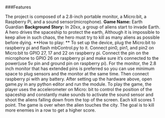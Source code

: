 ###Features


The project is composed of a 2.8-inch portable monitor, a Micro:bit, a Raspberry Pi, and a sound sensor(microphone). 
**Game Name:** Earth Guardian
**Background Story:** In 20xx, a group of aliens start to invade Earth. A hero drives the spaceship to protect the earth, Although it is impossible to keep alive in such chaos, the hero must try to kill as many aliens as possible before dying.
**How to play: **
To set up the device, plug the Micro:bit to raspberry pi and flash mbControl.py to it. Connect pin0, pin1, and pin2 on Micro:bit to GPIO 27, 17 and 22 on raspberry pi. Connect the pin on the microphone to GPIO 26 on raspberry pi and make sure it’s connected to the power(use 5v pin and ground pin on raspberry pi). For the monitor, the 2.8 inch monitor that has extended pins is preferred so you can use minimum space to plug sensors and the monitor at the same time. Then connect raspberry pi with any battery. After setting up the hardware above, open game.py in any python editor and run the module. 
To play the game, the player uses the accelerometer on Micro: bit to control the position of the spaceship and constantly make sounds to activate the sound sensor and shoot the aliens falling down from the top of the screen. Each kill scores 1 point. The game is over when the alien touches the city. The goal is to kill more enemies in a row to get a higher score.

